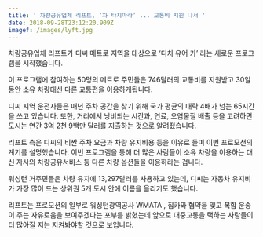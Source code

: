 ```yaml
---
title: ' 차량공유업체 리프트, ‘차 타지마라’ ... 교통비 지원 나서 '
date: 2018-09-28T23:12:20.909Z
imagef: /images/lyft.jpg
---
```

차량공유업체 리프트가 디씨 메트로 지역을 대상으로 ‘디치 유어 카’ 라는 새로운 프로그램을 시작했습니다. 



이 프로그램에 참여하는 50명의 메트로 주민들은 746달러의 교통비를 지원받고 30일동안 소유 차량대신 다른 교통편을 이용하게됩니다.



디씨 지역 운전자들은 매년 주차 공간을 찾기 위해 국가 평균의 대략 4배가 넘는 65시간을 쓰고 있습니다. 또한, 거리에서 낭비되는 시간과, 연료, 오염물질 배출 등을 고려하면 도시는 연간 3억 2천 9백만 달러를 지출하는 것으로 알려졌습니다. 



리프트 측은 디씨의 비싼 주차 요금과 차량 유지비용 등을 이유로 들며 이번 프로모션의 계기를 설명했습니다. 이번 프로그램을 통해 더 많은 사람들이 소유 차량을 이용하는 대신 자사의 차량공유서비스 등 다른 차량 옵션들을 이용하라는 겁니다.



워싱턴 거주민들은 차량 유지에 13,297달러를 사용하고 있는데, 디씨는 자동차 유지비가 가장 많이 드는 상위권 5개 도시 안에 이름을 올리기도 했습니다.



리프트는 프로모션의 일부로 워싱턴광역공사 WMATA , 집카와 협약을 맺고 복합 운송이 주는 자유로움을 보여주겠다는 포부를 밝혔는데 앞으로 대중교통을 택하는 사람들이 더 많아질 지는 지켜봐야할 것으로 보입니다.
